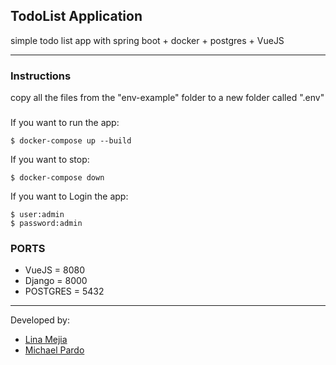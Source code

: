 ## TodoList Application

simple todo list app with spring boot + docker + postgres + VueJS

---

### Instructions
copy all the files from the "env-example" folder to a new folder called ".env"
### 

If you want to run the app:

```
$ docker-compose up --build
```

If you want to stop:

```
$ docker-compose down
```

If you want to Login the app:

```
$ user:admin
$ password:admin
```

### PORTS

- VueJS = 8080
- Django = 8000
- POSTGRES = 5432

---




Developed by:

* [Lina Mejia](https://github.com/LinaMejia)
* [Michael Pardo](https://github.com/stiverpardo)
